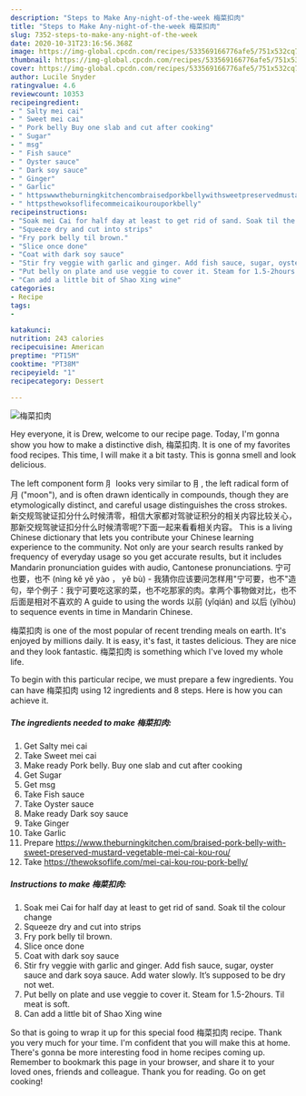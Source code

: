 ```yaml
---
description: "Steps to Make Any-night-of-the-week 梅菜扣肉"
title: "Steps to Make Any-night-of-the-week 梅菜扣肉"
slug: 7352-steps-to-make-any-night-of-the-week
date: 2020-10-31T23:16:56.368Z
image: https://img-global.cpcdn.com/recipes/533569166776afe5/751x532cq70/梅菜扣肉-recipe-main-photo.jpg
thumbnail: https://img-global.cpcdn.com/recipes/533569166776afe5/751x532cq70/梅菜扣肉-recipe-main-photo.jpg
cover: https://img-global.cpcdn.com/recipes/533569166776afe5/751x532cq70/梅菜扣肉-recipe-main-photo.jpg
author: Lucile Snyder
ratingvalue: 4.6
reviewcount: 10353
recipeingredient:
- " Salty mei cai"
- " Sweet mei cai"
- " Pork belly Buy one slab and cut after cooking"
- " Sugar"
- " msg"
- " Fish sauce"
- " Oyster sauce"
- " Dark soy sauce"
- " Ginger"
- " Garlic"
- " httpswwwtheburningkitchencombraisedporkbellywithsweetpreservedmustardvegetablemeicaikourou"
- " httpsthewoksoflifecommeicaikourouporkbelly"
recipeinstructions:
- "Soak mei Cai for half day at least to get rid of sand. Soak til the colour change"
- "Squeeze dry and cut into strips"
- "Fry pork belly til brown."
- "Slice once done"
- "Coat with dark soy sauce"
- "Stir fry veggie with garlic and ginger. Add fish sauce, sugar, oyster sauce and dark soya sauce. Add water slowly. It’s supposed to be dry not wet."
- "Put belly on plate and use veggie to cover it. Steam for 1.5-2hours. Til meat is soft."
- "Can add a little bit of Shao Xing wine"
categories:
- Recipe
tags:
- 

katakunci:  
nutrition: 243 calories
recipecuisine: American
preptime: "PT15M"
cooktime: "PT38M"
recipeyield: "1"
recipecategory: Dessert

---
```



![梅菜扣肉](https://img-global.cpcdn.com/recipes/533569166776afe5/751x532cq70/梅菜扣肉-recipe-main-photo.jpg)

Hey everyone, it is Drew, welcome to our recipe page. Today, I'm gonna show you how to make a distinctive dish, 梅菜扣肉. It is one of my favorites food recipes. This time, I will make it a bit tasty. This is gonna smell and look delicious.

The left component form ⺼ looks very similar to ⺝, the left radical form of 月 (&#34;moon&#34;), and is often drawn identically in compounds, though they are etymologically distinct, and careful usage distinguishes the cross strokes. 新交规驾驶证扣分什么时候清零，相信大家都对驾驶证积分的相关内容比较关心，那新交规驾驶证扣分什么时候清零呢?下面一起来看看相关内容。 This is a living Chinese dictionary that lets you contribute your Chinese learning experience to the community. Not only are your search results ranked by frequency of everyday usage so you get accurate results, but it includes Mandarin pronunciation guides with audio, Cantonese pronunciations. 宁可 也要，也不 (nìng kě yě yào ， yě bù) - 我猜你应该要问怎样用&#34;宁可要，也不&#34;造句，举个例子：我宁可要吃这家的菜，也不吃那家的肉。拿两个事物做对比，也不后面是相对不喜欢的 A guide to using the words 以前 (yǐqián) and 以后 (yǐhòu) to sequence events in time in Mandarin Chinese.

梅菜扣肉 is one of the most popular of recent trending meals on earth. It's enjoyed by millions daily. It is easy, it's fast, it tastes delicious. They are nice and they look fantastic. 梅菜扣肉 is something which I've loved my whole life.


To begin with this particular recipe, we must prepare a few ingredients. You can have 梅菜扣肉 using 12 ingredients and 8 steps. Here is how you can achieve it.

<!--inarticleads1-->

##### The ingredients needed to make 梅菜扣肉:

1. Get  Salty mei cai
1. Take  Sweet mei cai
1. Make ready  Pork belly. Buy one slab and cut after cooking
1. Get  Sugar
1. Get  msg
1. Take  Fish sauce
1. Take  Oyster sauce
1. Make ready  Dark soy sauce
1. Take  Ginger
1. Take  Garlic
1. Prepare  https://www.theburningkitchen.com/braised-pork-belly-with-sweet-preserved-mustard-vegetable-mei-cai-kou-rou/
1. Take  https://thewoksoflife.com/mei-cai-kou-rou-pork-belly/




<!--inarticleads2-->

##### Instructions to make 梅菜扣肉:

1. Soak mei Cai for half day at least to get rid of sand. Soak til the colour change
1. Squeeze dry and cut into strips
1. Fry pork belly til brown.
1. Slice once done
1. Coat with dark soy sauce
1. Stir fry veggie with garlic and ginger. Add fish sauce, sugar, oyster sauce and dark soya sauce. Add water slowly. It’s supposed to be dry not wet.
1. Put belly on plate and use veggie to cover it. Steam for 1.5-2hours. Til meat is soft.
1. Can add a little bit of Shao Xing wine




So that is going to wrap it up for this special food 梅菜扣肉 recipe. Thank you very much for your time. I'm confident that you will make this at home. There's gonna be more interesting food in home recipes coming up. Remember to bookmark this page in your browser, and share it to your loved ones, friends and colleague. Thank you for reading. Go on get cooking!
